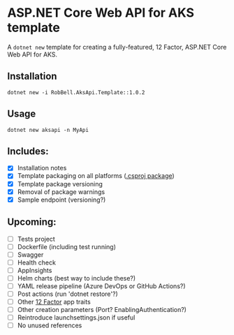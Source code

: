 # ASP.NET Core Web API for AKS template

A `dotnet new` template for creating a fully-featured, 12 Factor, ASP.NET Core Web API for AKS.

## Installation

```
dotnet new -i RobBell.AksApi.Template::1.0.2
```

## Usage

```
dotnet new aksapi -n MyApi
```

## Includes:

* [x] Installation notes
* [x] Template packaging on all platforms ([.csproj package](https://docs.microsoft.com/en-us/dotnet/core/tools/custom-templates#packing-a-template-into-a-nuget-package-nupkg-file))
* [x] Template package versioning
* [x] Removal of package warnings
* [x] Sample endpoint (versioning?)

## Upcoming:

* [ ] Tests project
* [ ] Dockerfile (including test running)
* [ ] Swagger
* [ ] Health check
* [ ] AppInsights
* [ ] Helm charts (best way to include these?)
* [ ] YAML release pipeline (Azure DevOps or GitHub Actions?)
* [ ] Post actions (run 'dotnet restore'?)
* [ ] Other [12 Factor](https://12factor.net/) app traits
* [ ] Other creation parameters (Port? EnablingAuthentication?)
* [ ] Reintroduce launchsettings.json if useful
* [ ] No unused references
